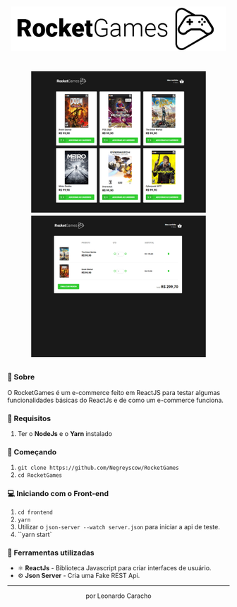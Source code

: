 <h1 align="center" color="black">
  <img src='./src/assets/images/logo2.png'>
</h1>

<h1 align="center">
  <p align="center">
    <img height="320" src='./img/rocket1.png'>
    <img height="320" src="./img/rocket2.png">
  </p>
    
</h1>

### 📜 Sobre
O RocketGames é um e-commerce feito em ReactJS para testar algumas funcionalidades básicas do ReactJs e de como um e-commerce funciona.


### 🔽 Requisitos
1. Ter o **NodeJs** e o **Yarn** instalado

### :rocket: Começando
1. ``git clone https://github.com/Negreyscow/RocketGames``
2. ``cd RocketGames``

### 💻 Iniciando com o Front-end 
1. ``cd frontend``
2. ``yarn``
3. Utilizar o ``json-server --watch server.json`` para iniciar a api de teste.
4. ``yarn start`

### 🧰  Ferramentas utilizadas
- ⚛️ **ReactJs** - Biblioteca Javascript para criar interfaces de usuário.
- ⚙️ **Json Server** - Cria uma Fake REST Api.

<hr>
<p align="center"> por Leonardo Caracho </p>
